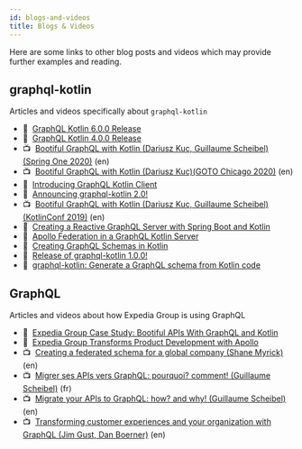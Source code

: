 ```yaml
---
id: blogs-and-videos
title: Blogs & Videos
---
```

Here are some links to other blog posts and videos which may provide further examples and reading.

## graphql-kotlin

Articles and videos specifically about `graphql-kotlin`

-   📝  [GraphQL Kotlin 6.0.0 Release](https://medium.com/expedia-group-tech/graphql-kotlin-6-0-0-release-2227fd066dcd) 
-   📝  [GraphQL Kotlin 4.0.0 Release](https://medium.com/expedia-group-tech/graphql-kotlin-4-0-0-release-eb87e150a192)
-   📺  [Bootiful GraphQL with Kotlin (Dariusz Kuc, Guillaume Scheibel)(Spring One 2020)](https://www.youtube.com/watch?v=t9He4vHZC24) (en)
-   📺  [Bootiful GraphQL with Kotlin (Dariusz Kuc)(GOTO Chicago 2020)](https://www.youtube.com/watch?v=1siPT1pTXFU) (en)
-   📝  [Introducing GraphQL Kotlin Client](https://medium.com/expedia-group-tech/introducing-graphql-kotlin-client-b32dc3061a6f)
-   📝  [Announcing graphql-kotlin 2.0!](https://medium.com/expedia-group-tech/graphql-kotlin-2-0-4006ea41f774)
-   📺  [Bootiful GraphQL with Kotlin (Dariusz Kuc, Guillaume Scheibel)(KotlinConf 2019)](https://www.youtube.com/watch?v=7YJyPXjLdug&index=25) (en)
-   📝  [Creating a Reactive GraphQL Server with Spring Boot and Kotlin](https://medium.com/expedia-group-tech/creating-a-reactive-graphql-server-with-spring-boot-and-kotlin-54aca7316470)
-   📝  [Apollo Federation in a GraphQL Kotlin Server](https://medium.com/expedia-group-tech/apollo-federation-in-a-graphql-kotlin-server-115cea51607a)
-   📝  [Creating GraphQL Schemas in Kotlin](https://medium.com/expedia-group-tech/creating-graphql-schemas-in-kotlin-aaaac0ab0672)
-   📝  [Release of graphql-kotlin 1.0.0!](https://medium.com/expedia-group-tech/release-of-graphql-kotlin-1-0-0-791ad85d3116)
-   📝  [graphql-kotlin: Generate a GraphQL schema from Kotlin code](https://medium.com/expedia-group-tech/graphql-kotlin-generate-a-graphql-schema-from-kotlin-code-21d1dc2f6e27)

## GraphQL

Articles and videos about how Expedia Group is using GraphQL

-   📝  [Expedia Group Case Study: Bootiful APIs With GraphQL and Kotlin](https://kotlinlang.org/lp/server-side/case-studies/expedia)
-   📝  [Expedia Group Transforms Product Development with Apollo](https://www.apollographql.com/customers/expediagroup/)
-   📺  [Creating a federated schema for a global company (Shane Myrick)](https://youtu.be/MuD3TAP0D9Y) (en)
-   📺  [Migrer ses APIs vers GraphQL: pourquoi? comment! (Guillaume Scheibel)](https://youtu.be/IRIkpvJo95s) (fr)
-   📺  [Migrate your APIs to GraphQL: how? and why! (Guillaume Scheibel)](https://youtu.be/IkPMpzQ-TRI) (en)
-   📺  [Transforming customer experiences and your organization with GraphQL (Jim Gust, Dan Boerner)](https://youtu.be/Jt-ZD4zj4Ow) (en)
